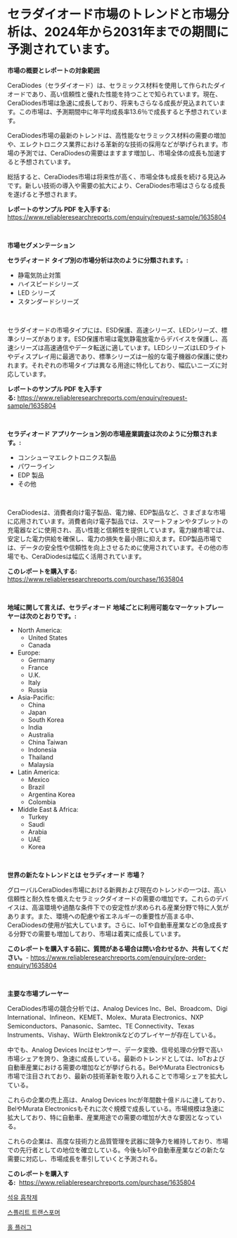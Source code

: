 <p><h1>セラダイオード市場のトレンドと市場分析は、2024年から2031年までの期間に予測されています。</h1></p><p><strong>市場の概要とレポートの対象範囲</strong></p>
<p><p>CeraDiodes（セラダイオード）は、セラミックス材料を使用して作られたダイオードであり、高い信頼性と優れた性能を持つことで知られています。現在、CeraDiodes市場は急速に成長しており、将来もさらなる成長が見込まれています。この市場は、予測期間中に年平均成長率13.6％で成長すると予想されています。</p><p>CeraDiodes市場の最新のトレンドは、高性能なセラミックス材料の需要の増加や、エレクトロニクス業界における革新的な技術の採用などが挙げられます。市場の予測では、CeraDiodesの需要はますます増加し、市場全体の成長も加速すると予想されています。</p><p>総括すると、CeraDiodes市場は将来性が高く、市場全体も成長を続ける見込みです。新しい技術の導入や需要の拡大により、CeraDiodes市場はさらなる成長を遂げると予想されます。</p></p>
<p><strong>レポートのサンプル PDF を入手する:</strong> <a href="https://www.reliableresearchreports.com/enquiry/request-sample/1635804">https://www.reliableresearchreports.com/enquiry/request-sample/1635804</a></p>
<p>&nbsp;</p>
<p><strong>市場セグメンテーション</strong></p>
<p><strong>セラディオード タイプ別の市場分析は次のように分類されます。:</strong></p>
<p><ul><li>静電気防止対策</li><li>ハイスピードシリーズ</li><li>LED シリーズ</li><li>スタンダードシリーズ</li></ul></p>
<p>&nbsp;</p>
<p><p>セラダイオードの市場タイプには、ESD保護、高速シリーズ、LEDシリーズ、標準シリーズがあります。ESD保護市場は電気静電放電からデバイスを保護し、高速シリーズは高速通信やデータ転送に適しています。LEDシリーズはLEDライトやディスプレイ用に最適であり、標準シリーズは一般的な電子機器の保護に使われます。それぞれの市場タイプは異なる用途に特化しており、幅広いニーズに対応しています。</p></p>
<p><strong>レポートのサンプル PDF を入手する:</strong>&nbsp;<a href="https://www.reliableresearchreports.com/enquiry/request-sample/1635804">https://www.reliableresearchreports.com/enquiry/request-sample/1635804</a></p>
<p>&nbsp;</p>
<p><strong> セラディオード アプリケーション別の市場産業調査は次のように分類されます。:</strong></p>
<p><ul><li>コンシューマエレクトロニクス製品</li><li>パワーライン</li><li>EDP 製品</li><li>その他</li></ul></p>
<p>&nbsp;</p>
<p><p>CeraDiodesは、消費者向け電子製品、電力線、EDP製品など、さまざまな市場に応用されています。消費者向け電子製品では、スマートフォンやタブレットの充電器などに使用され、高い性能と信頼性を提供しています。電力線市場では、安定した電力供給を確保し、電力の損失を最小限に抑えます。EDP製品市場では、データの安全性や信頼性を向上させるために使用されています。その他の市場でも、CeraDiodesは幅広く活用されています。</p></p>
<p><strong>このレポートを購入する:</strong>&nbsp; <a href="https://www.reliableresearchreports.com/purchase/1635804">https://www.reliableresearchreports.com/purchase/1635804</a></p>
<p>&nbsp;</p>
<p><strong>地域に関して言えば、セラディオード 地域ごとに利用可能なマーケットプレーヤーは次のとおりです。:</strong></p>
<p><ul>
    <li>
        North America:
        <ul>
            <li>United States</li>
            <li>Canada</li>
        </ul>
    </li>
    <li>
        Europe:
        <ul>
            <li>Germany</li>
            <li>France</li>
            <li>U.K.</li>
            <li>Italy</li>
            <li>Russia</li>
        </ul>
    </li>
    <li>
        Asia-Pacific:
        <ul>
            <li>China</li>
            <li>Japan</li>
            <li>South Korea</li>
            <li>India</li>
            <li>Australia</li>
            <li>China Taiwan</li>
            <li>Indonesia</li>
            <li>Thailand</li>
            <li>Malaysia</li>
        </ul>
    </li>
    <li>
        Latin America:
        <ul>
            <li>Mexico</li>
            <li>Brazil</li>
            <li>Argentina Korea</li>
            <li>Colombia</li>
        </ul>
    </li>
    <li>
        Middle East & Africa:
        <ul>
            <li>Turkey</li>
            <li>Saudi</li>
            <li>Arabia</li>
            <li>UAE</li>
            <li>Korea</li>
        </ul>
    </li>
    </ul></p>
<p>&nbsp;</p>
<p><strong>世界の新たなトレンドとは セラディオード 市場？</strong></p>
<p><p>グローバルCeraDiodes市場における新興および現在のトレンドの一つは、高い信頼性と耐久性を備えたセラミックダイオードの需要の増加です。これらのデバイスは、高温環境や過酷な条件下での安定性が求められる産業分野で特に人気があります。また、環境への配慮や省エネルギーの重要性が高まる中、CeraDiodesの使用が拡大しています。さらに、IoTや自動車産業などの急成長する分野での需要も増加しており、市場は着実に成長しています。</p></p>
<p><strong>このレポートを購入する前に、質問がある場合は問い合わせるか、共有してください。</strong>- <a href="https://www.reliableresearchreports.com/enquiry/pre-order-enquiry/1635804">https://www.reliableresearchreports.com/enquiry/pre-order-enquiry/1635804</a></p>
<p>&nbsp;</p>
<p><strong>主要な市場プレーヤー</strong></p>
<p><p>CeraDiodes市場の競合分析では、Analog Devices Inc、Bel、Broadcom、Digi International、Infineon、KEMET、Molex、Murata Electronics、NXP Semiconductors、Panasonic、Samtec、TE Connectivity、Texas Instruments、Vishay、Würth Elektronikなどのプレイヤーが存在している。</p><p>中でも、Analog Devices Incはセンサー、データ変換、信号処理の分野で高い市場シェアを誇り、急速に成長している。最新のトレンドとしては、IoTおよび自動車産業における需要の増加などが挙げられる。BelやMurata Electronicsも市場で注目されており、最新の技術革新を取り入れることで市場シェアを拡大している。</p><p>これらの企業の売上高は、Analog Devices Incが年間数十億ドルに達しており、BelやMurata Electronicsもそれに次ぐ規模で成長している。市場規模は急速に拡大しており、特に自動車、産業用途での需要の増加が大きな要因となっている。</p><p>これらの企業は、高度な技術力と品質管理を武器に競争力を維持しており、市場での先行者としての地位を確立している。今後もIoTや自動車産業などの新たな需要に対応し、市場成長を牽引していくと予測される。</p></p>
<p><strong>このレポートを購入する:</strong>&nbsp;&nbsp;<a href="https://www.reliableresearchreports.com/purchase/1635804">https://www.reliableresearchreports.com/purchase/1635804</a></p>
<p><p><a href="https://github.com/iansanftyord09878/Market-Research-Report-List-1/blob/main/41619726510.md">석유 흡착제</a></p><p><a href="https://github.com/vs10l4sfg5c/Market-Research-Report-List-1/blob/main/44342516512.md">스플리트 트랜스포머</a></p><p><a href="https://github.com/crfsywufhm81415/Market-Research-Report-List-1/blob/main/14820336511.md">홀 플러그</a></p></p>